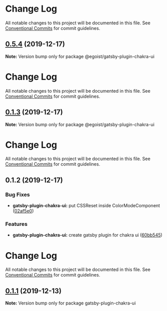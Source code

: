 # Change Log

All notable changes to this project will be documented in this file. See
[Conventional Commits](https://conventionalcommits.org) for commit guidelines.

## [0.5.4](https://github.com/chakra-ui/chakra-ui/compare/@egoist/gatsby-plugin-chakra-ui@0.1.3...@egoist/gatsby-plugin-chakra-ui@0.5.4) (2019-12-17)

**Note:** Version bump only for package @egoist/gatsby-plugin-chakra-ui

# Change Log

All notable changes to this project will be documented in this file. See
[Conventional Commits](https://conventionalcommits.org) for commit guidelines.

## [0.1.3](https://github.com/chakra-ui/chakra-ui/compare/@egoist/gatsby-plugin-chakra-ui@0.1.2...@egoist/gatsby-plugin-chakra-ui@0.1.3) (2019-12-17)

**Note:** Version bump only for package @egoist/gatsby-plugin-chakra-ui

# Change Log

All notable changes to this project will be documented in this file. See
[Conventional Commits](https://conventionalcommits.org) for commit guidelines.

## 0.1.2 (2019-12-17)

### Bug Fixes

- **gatsby-plugin-chakra-ui:** put CSSReset inside ColorModeComponent
  ([02af5e0](https://github.com/chakra-ui/chakra-ui/commit/02af5e03392504b0450c362167d9b7f5b4a46602))

### Features

- **gatsby-plugin-chakra-ui:** create gatsby plugin for chakra ui
  ([60bb545](https://github.com/chakra-ui/chakra-ui/commit/60bb545c4be403b6fdd6647851e04d43f8eac3ca))

# Change Log

All notable changes to this project will be documented in this file. See
[Conventional Commits](https://conventionalcommits.org) for commit guidelines.

## [0.1.1](https://github.com/chakra-ui/chakra-ui/compare/gatsby-plugin-chakra-ui@0.1.0...gatsby-plugin-chakra-ui@0.1.1) (2019-12-13)

**Note:** Version bump only for package gatsby-plugin-chakra-ui
